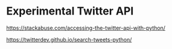 # Experimental Twitter API

https://stackabuse.com/accessing-the-twitter-api-with-python/

https://twitterdev.github.io/search-tweets-python/
